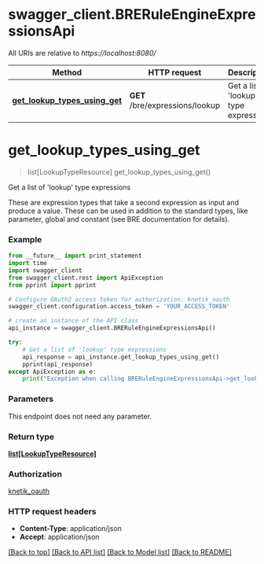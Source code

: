 # swagger_client.BRERuleEngineExpressionsApi

All URIs are relative to *https://localhost:8080/*

Method | HTTP request | Description
------------- | ------------- | -------------
[**get_lookup_types_using_get**](BRERuleEngineExpressionsApi.md#get_lookup_types_using_get) | **GET** /bre/expressions/lookup | Get a list of &#39;lookup&#39; type expressions


# **get_lookup_types_using_get**
> list[LookupTypeResource] get_lookup_types_using_get()

Get a list of 'lookup' type expressions

These are expression types that take a second expression as input and produce a value. These can be used in addition to the standard types, like parameter, global and constant (see BRE documentation for details).

### Example 
```python
from __future__ import print_statement
import time
import swagger_client
from swagger_client.rest import ApiException
from pprint import pprint

# Configure OAuth2 access token for authorization: knetik_oauth
swagger_client.configuration.access_token = 'YOUR_ACCESS_TOKEN'

# create an instance of the API class
api_instance = swagger_client.BRERuleEngineExpressionsApi()

try: 
    # Get a list of 'lookup' type expressions
    api_response = api_instance.get_lookup_types_using_get()
    pprint(api_response)
except ApiException as e:
    print("Exception when calling BRERuleEngineExpressionsApi->get_lookup_types_using_get: %s\n" % e)
```

### Parameters
This endpoint does not need any parameter.

### Return type

[**list[LookupTypeResource]**](LookupTypeResource.md)

### Authorization

[knetik_oauth](../README.md#knetik_oauth)

### HTTP request headers

 - **Content-Type**: application/json
 - **Accept**: application/json

[[Back to top]](#) [[Back to API list]](../README.md#documentation-for-api-endpoints) [[Back to Model list]](../README.md#documentation-for-models) [[Back to README]](../README.md)

